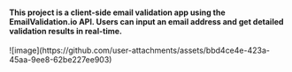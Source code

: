 <h4>
This project is a client-side email validation app using the EmailValidation.io API.
Users can input an email address and get detailed validation results in real-time.</h4>
![image](https://github.com/user-attachments/assets/bbd4ce4e-423a-45aa-9ee8-62be227ee903)
